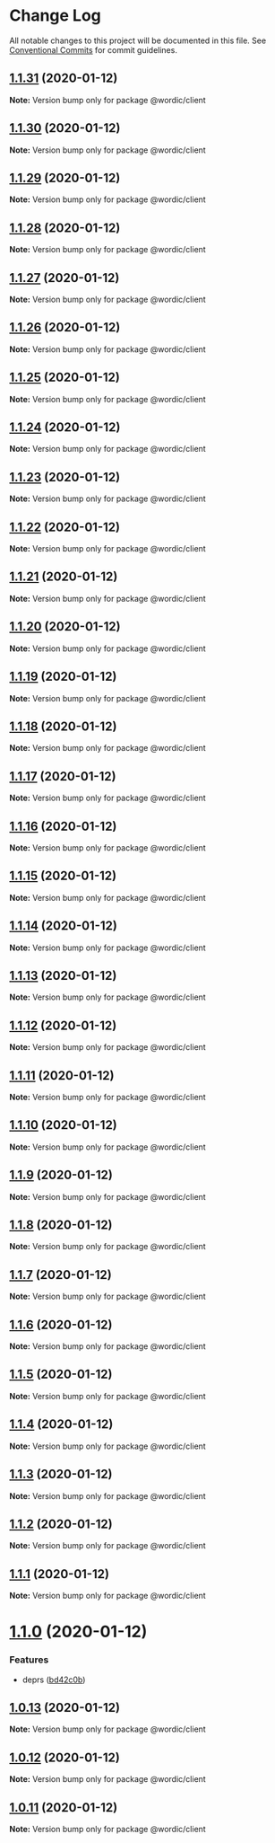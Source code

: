 # Change Log

All notable changes to this project will be documented in this file.
See [Conventional Commits](https://conventionalcommits.org) for commit guidelines.

## [1.1.31](https://github.com/shakogegia/mern-monorepo-boilerplate/compare/@wordic/client@1.1.30...@wordic/client@1.1.31) (2020-01-12)

**Note:** Version bump only for package @wordic/client

## [1.1.30](https://github.com/shakogegia/mern-monorepo-boilerplate/compare/@wordic/client@1.1.29...@wordic/client@1.1.30) (2020-01-12)

**Note:** Version bump only for package @wordic/client

## [1.1.29](https://github.com/shakogegia/mern-monorepo-boilerplate/compare/@wordic/client@1.1.28...@wordic/client@1.1.29) (2020-01-12)

**Note:** Version bump only for package @wordic/client

## [1.1.28](https://github.com/shakogegia/mern-monorepo-boilerplate/compare/@wordic/client@1.1.27...@wordic/client@1.1.28) (2020-01-12)

**Note:** Version bump only for package @wordic/client

## [1.1.27](https://github.com/shakogegia/mern-monorepo-boilerplate/compare/@wordic/client@1.1.26...@wordic/client@1.1.27) (2020-01-12)

**Note:** Version bump only for package @wordic/client

## [1.1.26](https://github.com/shakogegia/mern-monorepo-boilerplate/compare/@wordic/client@1.1.25...@wordic/client@1.1.26) (2020-01-12)

**Note:** Version bump only for package @wordic/client

## [1.1.25](https://github.com/shakogegia/mern-monorepo-boilerplate/compare/@wordic/client@1.1.24...@wordic/client@1.1.25) (2020-01-12)

**Note:** Version bump only for package @wordic/client

## [1.1.24](https://github.com/shakogegia/mern-monorepo-boilerplate/compare/@wordic/client@1.1.23...@wordic/client@1.1.24) (2020-01-12)

**Note:** Version bump only for package @wordic/client

## [1.1.23](https://github.com/shakogegia/mern-monorepo-boilerplate/compare/@wordic/client@1.1.22...@wordic/client@1.1.23) (2020-01-12)

**Note:** Version bump only for package @wordic/client

## [1.1.22](https://github.com/shakogegia/mern-monorepo-boilerplate/compare/@wordic/client@1.1.21...@wordic/client@1.1.22) (2020-01-12)

**Note:** Version bump only for package @wordic/client

## [1.1.21](https://github.com/shakogegia/mern-monorepo-boilerplate/compare/@wordic/client@1.1.20...@wordic/client@1.1.21) (2020-01-12)

**Note:** Version bump only for package @wordic/client

## [1.1.20](https://github.com/shakogegia/mern-monorepo-boilerplate/compare/@wordic/client@1.1.19...@wordic/client@1.1.20) (2020-01-12)

**Note:** Version bump only for package @wordic/client

## [1.1.19](https://github.com/shakogegia/mern-monorepo-boilerplate/compare/@wordic/client@1.1.18...@wordic/client@1.1.19) (2020-01-12)

**Note:** Version bump only for package @wordic/client

## [1.1.18](https://github.com/shakogegia/mern-monorepo-boilerplate/compare/@wordic/client@1.1.17...@wordic/client@1.1.18) (2020-01-12)

**Note:** Version bump only for package @wordic/client

## [1.1.17](https://github.com/shakogegia/mern-monorepo-boilerplate/compare/@wordic/client@1.1.16...@wordic/client@1.1.17) (2020-01-12)

**Note:** Version bump only for package @wordic/client

## [1.1.16](https://github.com/shakogegia/mern-monorepo-boilerplate/compare/@wordic/client@1.1.15...@wordic/client@1.1.16) (2020-01-12)

**Note:** Version bump only for package @wordic/client

## [1.1.15](https://github.com/shakogegia/mern-monorepo-boilerplate/compare/@wordic/client@1.1.14...@wordic/client@1.1.15) (2020-01-12)

**Note:** Version bump only for package @wordic/client

## [1.1.14](https://github.com/shakogegia/mern-monorepo-boilerplate/compare/@wordic/client@1.1.13...@wordic/client@1.1.14) (2020-01-12)

**Note:** Version bump only for package @wordic/client

## [1.1.13](https://github.com/shakogegia/mern-monorepo-boilerplate/compare/@wordic/client@1.1.12...@wordic/client@1.1.13) (2020-01-12)

**Note:** Version bump only for package @wordic/client

## [1.1.12](https://github.com/shakogegia/mern-monorepo-boilerplate/compare/@wordic/client@1.1.11...@wordic/client@1.1.12) (2020-01-12)

**Note:** Version bump only for package @wordic/client

## [1.1.11](https://github.com/shakogegia/mern-monorepo-boilerplate/compare/@wordic/client@1.1.10...@wordic/client@1.1.11) (2020-01-12)

**Note:** Version bump only for package @wordic/client

## [1.1.10](https://github.com/shakogegia/mern-monorepo-boilerplate/compare/@wordic/client@1.1.9...@wordic/client@1.1.10) (2020-01-12)

**Note:** Version bump only for package @wordic/client

## [1.1.9](https://github.com/shakogegia/mern-monorepo-boilerplate/compare/@wordic/client@1.1.8...@wordic/client@1.1.9) (2020-01-12)

**Note:** Version bump only for package @wordic/client

## [1.1.8](https://github.com/shakogegia/mern-monorepo-boilerplate/compare/@wordic/client@1.1.7...@wordic/client@1.1.8) (2020-01-12)

**Note:** Version bump only for package @wordic/client

## [1.1.7](https://github.com/shakogegia/mern-monorepo-boilerplate/compare/@wordic/client@1.1.6...@wordic/client@1.1.7) (2020-01-12)

**Note:** Version bump only for package @wordic/client

## [1.1.6](https://github.com/shakogegia/mern-monorepo-boilerplate/compare/@wordic/client@1.1.5...@wordic/client@1.1.6) (2020-01-12)

**Note:** Version bump only for package @wordic/client

## [1.1.5](https://github.com/shakogegia/mern-monorepo-boilerplate/compare/@wordic/client@1.1.4...@wordic/client@1.1.5) (2020-01-12)

**Note:** Version bump only for package @wordic/client

## [1.1.4](https://github.com/shakogegia/mern-monorepo-boilerplate/compare/@wordic/client@1.1.3...@wordic/client@1.1.4) (2020-01-12)

**Note:** Version bump only for package @wordic/client

## [1.1.3](https://github.com/shakogegia/mern-monorepo-boilerplate/compare/@wordic/client@1.1.2...@wordic/client@1.1.3) (2020-01-12)

**Note:** Version bump only for package @wordic/client

## [1.1.2](https://github.com/shakogegia/mern-monorepo-boilerplate/compare/@wordic/client@1.1.1...@wordic/client@1.1.2) (2020-01-12)

**Note:** Version bump only for package @wordic/client

## [1.1.1](https://github.com/shakogegia/mern-monorepo-boilerplate/compare/@wordic/client@1.1.0...@wordic/client@1.1.1) (2020-01-12)

**Note:** Version bump only for package @wordic/client

# [1.1.0](https://github.com/shakogegia/mern-monorepo-boilerplate/compare/@wordic/client@1.0.13...@wordic/client@1.1.0) (2020-01-12)

### Features

- deprs ([bd42c0b](https://github.com/shakogegia/mern-monorepo-boilerplate/commit/bd42c0b))

## [1.0.13](https://github.com/shakogegia/mern-monorepo-boilerplate/compare/@wordic/client@1.0.12...@wordic/client@1.0.13) (2020-01-12)

**Note:** Version bump only for package @wordic/client

## [1.0.12](https://github.com/shakogegia/mern-monorepo-boilerplate/compare/@wordic/client@1.0.11...@wordic/client@1.0.12) (2020-01-12)

**Note:** Version bump only for package @wordic/client

## [1.0.11](https://github.com/shakogegia/mern-monorepo-boilerplate/compare/@wordic/client@1.0.10...@wordic/client@1.0.11) (2020-01-12)

**Note:** Version bump only for package @wordic/client
